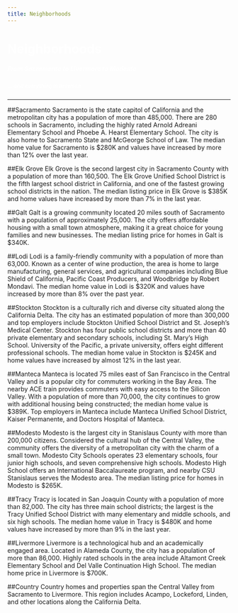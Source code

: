 ```yaml
---
title: Neighborhoods
---
```


<!-- Image Background Parallax, very top of the page -->
<div class="image-parallax" style="color:#ffffff; background-image: url('user2/themes/mytheme/images/stockton1.jpg')">
    <div class="slide-content light">
        <div class="align-center">
            <!-- /Top Logo -->
            <h1 style="color:#ffffff;">Neighborhoods</h1>
            <div class="top-logo">
                <i class="fa fa-home fa-5x"></i>
                <h5 style="color:#ffffff;">From Sacramento to Livermore to Modesto</h5>
                <h5 style="color:#ffffff;"><small>... and everything in between</small></h5>
            </div>
        </div>
    </div>
</div>


***

##Sacramento
Sacramento is the state capitol of California and the metropolitan city has a population of more than 485,000. There are 280 schools in Sacramento, including the highly rated Arnold Adreani Elementary School and Phoebe A. Hearst Elementary School. The city is also home to Sacramento State and McGeorge School of Law. The median home value for Sacramento is $280K and values have increased by more than 12% over the last year.

##Elk Grove
Elk Grove is the second largest city in Sacramento County with a population of more than 160,500. The Elk Grove Unified School District is the fifth largest school district in California, and one of the fastest growing school districts in the nation. The median listing price in Elk Grove is $385K and home values have increased by more than 7% in the last year.

##Galt
Galt is a growing community located 20 miles south of Sacramento with a population of approximately 25,000. The city offers affordable housing with a small town atmosphere, making it a great choice for young families and new businesses. The median listing price for homes in Galt is $340K.

##Lodi
Lodi is a family-friendly community with a population of more than 63,000. Known as a center of wine production, the area is home to large manufacturing, general services, and agricultural companies including Blue Shield of California, Pacific Coast Producers, and Woodbridge by Robert Mondavi. The median home value in Lodi is $320K and values have increased by more than 8% over the past year.

##Stockton
Stockton is a culturally rich and diverse city situated along the California Delta. The city has an estimated population of more than 300,000 and top employers include Stockton Unified School District and St. Joseph’s Medical Center. Stockton has four public school districts and more than 40 private elementary and secondary schools, including St. Mary’s High School. University of the Pacific, a private university, offers eight different professional schools. The median home value in Stockton is $245K and home values have increased by almost 12% in the last year.

##Manteca
Manteca is located 75 miles east of San Francisco in the Central Valley and is a popular city for commuters working in the Bay Area. The nearby ACE train provides commuters with easy access to the Silicon Valley. With a population of more than 70,000, the city continues to grow with additional housing being constructed; the median home value is $389K. Top employers in Manteca include Manteca Unified School District, Kaiser Permanente, and Doctors Hospital of Manteca.


##Modesto
Modesto is the largest city in Stanislaus County with more than 200,000 citizens. Considered the cultural hub of the Central Valley, the community offers the diversity of a metropolitan city with the charm of a small town. Modesto City Schools operates 23 elementary schools, four junior high schools, and seven comprehensive high schools. Modesto High School offers an International Baccalaureate program, and nearby CSU Stanislaus serves the Modesto area. The median listing price for homes in Modesto is $265K.

##Tracy
Tracy is located in San Joaquin County with a population of more than 82,000. The city has three main school districts; the largest is the Tracy Unified School District with many elementary and middle schools, and six high schools. The median home value in Tracy is $480K and home values have increased by more than 9% in the last year.

##Livermore
Livermore is a technological hub and an academically engaged area. Located in Alameda County, the city has a population of more than 86,000. Highly rated schools in the area include Altamont Creek Elementary School and Del Valle Continuation High School. The median home price in Livermore is $700K.

##Country
Country homes and properties span the Central Valley from Sacramento to Livermore. This region includes Acampo, Lockeford, Linden, and other locations along the California Delta.


